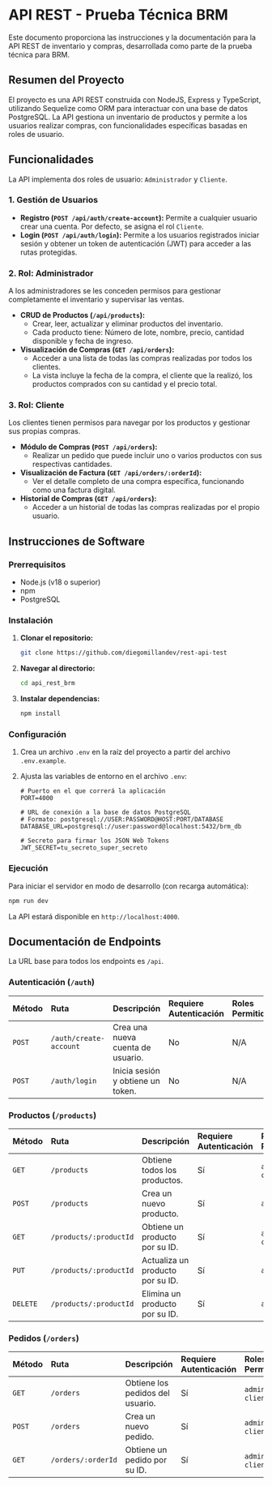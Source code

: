 # API REST - Prueba Técnica BRM

Este documento proporciona las instrucciones y la documentación para la API REST de inventario y compras, desarrollada como parte de la prueba técnica para BRM.

## Resumen del Proyecto

El proyecto es una API REST construida con NodeJS, Express y TypeScript, utilizando Sequelize como ORM para interactuar con una base de datos PostgreSQL. La API gestiona un inventario de productos y permite a los usuarios realizar compras, con funcionalidades específicas basadas en roles de usuario.

## Funcionalidades

La API implementa dos roles de usuario: `Administrador` y `Cliente`.

### 1. Gestión de Usuarios

- **Registro (`POST /api/auth/create-account`):** Permite a cualquier usuario crear una cuenta. Por defecto, se asigna el rol `Cliente`.
- **Login (`POST /api/auth/login`):** Permite a los usuarios registrados iniciar sesión y obtener un token de autenticación (JWT) para acceder a las rutas protegidas.

### 2. Rol: Administrador

A los administradores se les conceden permisos para gestionar completamente el inventario y supervisar las ventas.

- **CRUD de Productos (`/api/products`):**
  - Crear, leer, actualizar y eliminar productos del inventario.
  - Cada producto tiene: Número de lote, nombre, precio, cantidad disponible y fecha de ingreso.
- **Visualización de Compras (`GET /api/orders`):**
  - Acceder a una lista de todas las compras realizadas por todos los clientes.
  - La vista incluye la fecha de la compra, el cliente que la realizó, los productos comprados con su cantidad y el precio total.

### 3. Rol: Cliente

Los clientes tienen permisos para navegar por los productos y gestionar sus propias compras.

- **Módulo de Compras (`POST /api/orders`):**
  - Realizar un pedido que puede incluir uno o varios productos con sus respectivas cantidades.
- **Visualización de Factura (`GET /api/orders/:orderId`):**
  - Ver el detalle completo de una compra específica, funcionando como una factura digital.
- **Historial de Compras (`GET /api/orders`):**
  - Acceder a un historial de todas las compras realizadas por el propio usuario.

## Instrucciones de Software

### Prerrequisitos

- Node.js (v18 o superior)
- npm
- PostgreSQL

### Instalación

1.  **Clonar el repositorio:**
    ```bash
    git clone https://github.com/diegomillandev/rest-api-test
    ```
2.  **Navegar al directorio:**
    ```bash
    cd api_rest_brm
    ```
3.  **Instalar dependencias:**
    ```bash
    npm install
    ```

### Configuración

1.  Crea un archivo `.env` en la raíz del proyecto a partir del archivo `.env.example`.
2.  Ajusta las variables de entorno en el archivo `.env`:

    ```
    # Puerto en el que correrá la aplicación
    PORT=4000

    # URL de conexión a la base de datos PostgreSQL
    # Formato: postgresql://USER:PASSWORD@HOST:PORT/DATABASE
    DATABASE_URL=postgresql://user:password@localhost:5432/brm_db

    # Secreto para firmar los JSON Web Tokens
    JWT_SECRET=tu_secreto_super_secreto
    ```

### Ejecución

Para iniciar el servidor en modo de desarrollo (con recarga automática):

```bash
npm run dev
```

La API estará disponible en `http://localhost:4000`.

## Documentación de Endpoints

La URL base para todos los endpoints es `/api`.

### Autenticación (`/auth`)

| Método | Ruta                  | Descripción                      | Requiere Autenticación | Roles Permitidos |
| :----- | :-------------------- | :------------------------------- | :--------------------- | :--------------- |
| `POST` | `/auth/create-account`| Crea una nueva cuenta de usuario.| No                     | N/A              |
| `POST` | `/auth/login`         | Inicia sesión y obtiene un token.| No                     | N/A              |

### Productos (`/products`)

| Método  | Ruta                | Descripción                               | Requiere Autenticación | Roles Permitidos   |
| :------ | :------------------ | :---------------------------------------- | :--------------------- | :----------------- |
| `GET`   | `/products`         | Obtiene todos los productos.              | Sí                     | `admin`, `client`  |
| `POST`  | `/products`         | Crea un nuevo producto.                   | Sí                     | `admin`            |
| `GET`   | `/products/:productId`| Obtiene un producto por su ID.            | Sí                     | `admin`, `client`  |
| `PUT`   | `/products/:productId`| Actualiza un producto por su ID.          | Sí                     | `admin`            |
| `DELETE`| `/products/:productId`| Elimina un producto por su ID.            | Sí                     | `admin`            |

### Pedidos (`/orders`)

| Método | Ruta             | Descripción                               | Requiere Autenticación | Roles Permitidos   |
| :----- | :--------------- | :---------------------------------------- | :--------------------- | :----------------- |
| `GET`  | `/orders`        | Obtiene los pedidos del usuario.          | Sí                     | `admin`, `client`  |
| `POST` | `/orders`        | Crea un nuevo pedido.                     | Sí                     | `admin`, `client`  |
| `GET`  | `/orders/:orderId`| Obtiene un pedido por su ID.              | Sí                     | `admin`, `client`  |